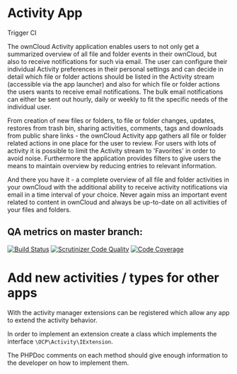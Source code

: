 Activity App
===============

Trigger CI

The ownCloud Activity application enables users to not only get a summarized overview of all file and folder events in their ownCloud, but also to receive notifications for such via email. The user can configure their individual Activity preferences in their personal settings and can decide in detail which file or folder actions should be listed in the Activity stream (accessible via the app launcher) and also for which file or folder actions the users wants to receive email notifications. The bulk email notifications can either be sent out hourly, daily or weekly to fit the specific needs of the individual user.

From creation of new files or folders, to file or folder changes, updates, restores from trash bin, sharing activities, comments, tags and downloads from public share links - the ownCloud Activity app gathers all file or folder related actions in one place for the user to review. For users with lots of activity it is possible to limit the Activity stream to 'Favorites' in order to avoid noise. Furthermore the application provides filters to give users the means to maintain overview by reducing entries to relevant information.

And there you have it - a complete overview of all file and folder activities in your ownCloud with the additional ability to receive activity notifications via email in a time interval of your choice. Never again miss an important event related to content in ownCloud and always be up-to-date on all activities of your files and folders.

## QA metrics on master branch:

[![Build Status](https://travis-ci.org/owncloud/activity.svg?branch=master)](https://travis-ci.org/owncloud/activity/branches)
[![Scrutinizer Code Quality](https://scrutinizer-ci.com/g/owncloud/activity/badges/quality-score.png?b=master)](https://scrutinizer-ci.com/g/owncloud/activity/?branch=master)
[![Code Coverage](https://scrutinizer-ci.com/g/owncloud/activity/badges/coverage.png?b=master)](https://scrutinizer-ci.com/g/owncloud/activity/?branch=master)

# Add new activities / types for other apps

With the activity manager extensions can be registered which allow any app to extend the activity behavior.

In order to implement an extension create a class which implements the interface `\OCP\Activity\IExtension`.

The PHPDoc comments on each method should give enough information to the developer on how to implement them.
